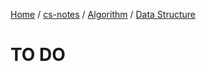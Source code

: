 [Home](https://mengxianbin.github.io) /
[cs-notes](https://mengxianbin.github.io/cs-notes/site) /
[Algorithm](https://mengxianbin.github.io/cs-notes/site/Algorithm) /
[Data Structure](https://mengxianbin.github.io/cs-notes/site/Algorithm/Data%20Structure)

# TO DO
